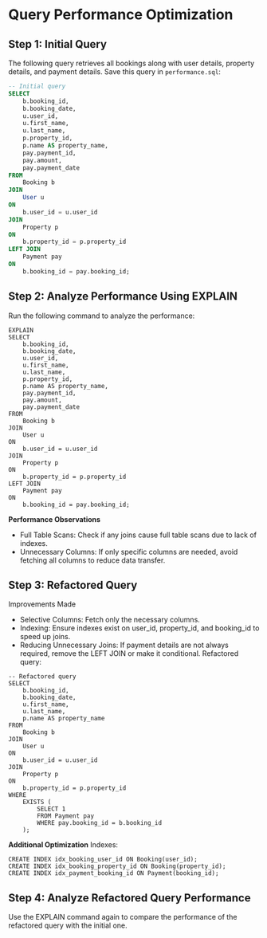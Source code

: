 # Query Performance Optimization

## Step 1: Initial Query

The following query retrieves all bookings along with user details, property details, and payment details. Save this query in `performance.sql`:

```sql
-- Initial query
SELECT 
    b.booking_id, 
    b.booking_date, 
    u.user_id, 
    u.first_name, 
    u.last_name, 
    p.property_id, 
    p.name AS property_name, 
    pay.payment_id, 
    pay.amount, 
    pay.payment_date
FROM 
    Booking b
JOIN 
    User u 
ON 
    b.user_id = u.user_id
JOIN 
    Property p 
ON 
    b.property_id = p.property_id
LEFT JOIN 
    Payment pay 
ON 
    b.booking_id = pay.booking_id;
```
## Step 2: Analyze Performance Using EXPLAIN
Run the following command to analyze the performance:
```
EXPLAIN
SELECT 
    b.booking_id, 
    b.booking_date, 
    u.user_id, 
    u.first_name, 
    u.last_name, 
    p.property_id, 
    p.name AS property_name, 
    pay.payment_id, 
    pay.amount, 
    pay.payment_date
FROM 
    Booking b
JOIN 
    User u 
ON 
    b.user_id = u.user_id
JOIN 
    Property p 
ON 
    b.property_id = p.property_id
LEFT JOIN 
    Payment pay 
ON 
    b.booking_id = pay.booking_id;
```

**Performance Observations**
* Full Table Scans: Check if any joins cause full table scans due to lack of indexes.
* Unnecessary Columns: If only specific columns are needed, avoid fetching all columns to reduce data transfer.

## Step 3: Refactored Query
Improvements Made
* Selective Columns: Fetch only the necessary columns.
* Indexing: Ensure indexes exist on user_id, property_id, and booking_id to speed up joins.
* Reducing Unnecessary Joins: If payment details are not always required, remove the LEFT JOIN or make it conditional.
Refactored query:
```
-- Refactored query
SELECT 
    b.booking_id, 
    b.booking_date, 
    u.first_name, 
    u.last_name, 
    p.name AS property_name
FROM 
    Booking b
JOIN 
    User u 
ON 
    b.user_id = u.user_id
JOIN 
    Property p 
ON 
    b.property_id = p.property_id
WHERE 
    EXISTS (
        SELECT 1 
        FROM Payment pay 
        WHERE pay.booking_id = b.booking_id
    );
```

**Additional Optimization**
Indexes:
```
CREATE INDEX idx_booking_user_id ON Booking(user_id);
CREATE INDEX idx_booking_property_id ON Booking(property_id);
CREATE INDEX idx_payment_booking_id ON Payment(booking_id);
```

## Step 4: Analyze Refactored Query Performance
Use the EXPLAIN command again to compare the performance of the refactored query with the initial one.


